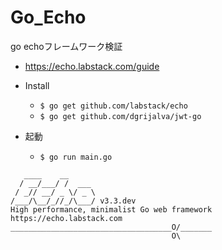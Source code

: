 # Go_Echo
go echoフレームワーク検証

- https://echo.labstack.com/guide

- Install
  - `$ go get github.com/labstack/echo`
  - `$ go get github.com/dgrijalva/jwt-go`

- 起動
  - `$ go run main.go`
```
   ____    __
  / __/___/ /  ___
 / _// __/ _ \/ _ \
/___/\__/_//_/\___/ v3.3.dev
High performance, minimalist Go web framework
https://echo.labstack.com
____________________________________O/_______
                                    O\
```
